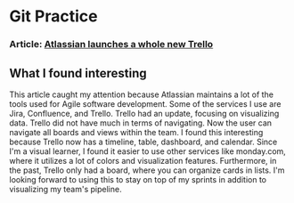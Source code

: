 # Git Practice

### Article: [Atlassian launches a whole new Trello](https://techcrunch.com/2021/02/16/atlassian-launches-a-whole-new-trello/)

## What I found interesting

This article caught my attention because Atlassian maintains a lot of the tools used for Agile software development. Some of the services I use are Jira, Confluence, and Trello. Trello had an update, focusing on visualizing data. Trello did not have much in terms of navigating. Now the user can navigate all boards and views within the team. I found this interesting because Trello now has a timeline, table, dashboard, and calendar. Since I'm a visual learner, I found it easier to use other services like monday.com, where it utilizes a lot of colors and visualization features. Furthermore, in the past, Trello only had a board, where you can organize cards in lists. I'm looking forward to using this to stay on top of my sprints in addition to visualizing my team's pipeline. 